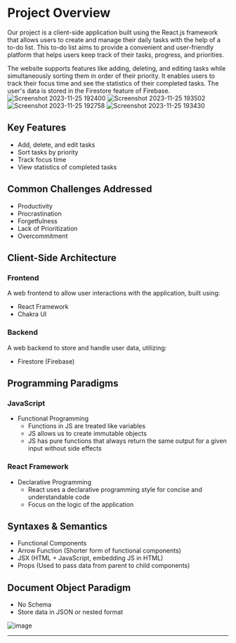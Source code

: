 # Project Overview

Our project is a client-side application built using the React.js framework that allows users to create and manage their daily tasks with the help of a to-do list. This to-do list aims to provide a convenient and user-friendly platform that helps users keep track of their tasks, progress, and priorities.

The website supports features like adding, deleting, and editing tasks while simultaneously sorting them in order of their priority. It enables users to track their focus time and see the statistics of their completed tasks. The user's data is stored in the Firestore feature of Firebase.
![Screenshot 2023-11-25 192400](https://github.com/TechGeek-Mohit/Skadul-Productivity_Website/assets/101231709/54e6e1c8-db2c-4be4-9e7f-eef80d3faaf6)
![Screenshot 2023-11-25 193502](https://github.com/TechGeek-Mohit/Skadul-Productivity_Website/assets/101231709/6e142ca9-5f64-4650-97a0-d0536c6efa19)
![Screenshot 2023-11-25 192758](https://github.com/TechGeek-Mohit/Skadul-Productivity_Website/assets/101231709/d57b6fb4-c429-467a-9a2c-0e8c93d5806a)
![Screenshot 2023-11-25 193430](https://github.com/TechGeek-Mohit/Skadul-Productivity_Website/assets/101231709/446263e0-4dd7-42d5-bcdf-11635fed80db)


## Key Features

- Add, delete, and edit tasks
- Sort tasks by priority
- Track focus time
- View statistics of completed tasks

## Common Challenges Addressed

- Productivity
- Procrastination
- Forgetfulness
- Lack of Prioritization
- Overcommitment

## Client-Side Architecture

### Frontend

A web frontend to allow user interactions with the application, built using:

- React Framework
- Chakra UI

### Backend

A web backend to store and handle user data, utilizing:

- Firestore (Firebase)

## Programming Paradigms

### JavaScript

- Functional Programming
  - Functions in JS are treated like variables
  - JS allows us to create immutable objects
  - JS has pure functions that always return the same output for a given input without side effects

### React Framework

- Declarative Programming
  - React uses a declarative programming style for concise and understandable code
  - Focus on the logic of the application

## Syntaxes & Semantics

- Functional Components
- Arrow Function (Shorter form of functional components)
- JSX (HTML + JavaScript, embedding JS in HTML)
- Props (Used to pass data from parent to child components)

## Document Object Paradigm

- No Schema
- Store data in JSON or nested format

![image](https://github.com/TechGeek-Mohit/Skadul-Productivity_Website/assets/101231709/9b868784-5d2b-4d85-ae2e-3c19f47b86b3)

---
